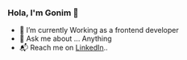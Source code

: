 ### Hola, I'm Gonim 👋

- 🔭 I’m currently Working as a frontend developer 
- 💬 Ask me about ... Anything
- 📬 Reach me on  [LinkedIn](https://www.linkedin.com/in/mahmoud-ghonamie-0264a7217/)..



